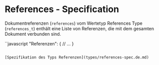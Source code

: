 # References - Specification

Dokumentreferenzen (`references`) vom Wertetyp References Type (`references_t`) enthält eine Liste von Referenzen, die mit dem gesamten Dokument verbunden sind.

``javascript
"Referenzen": {
  // ...
}
```

[Spezifikation des Typs Referenzen](types/references-spec.de.md)
